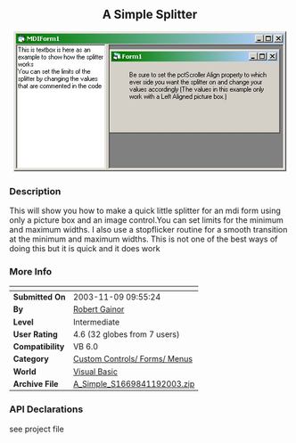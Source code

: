 ﻿<div align="center">

## A Simple Splitter

<img src="PIC20031191010304117.jpg">
</div>

### Description

This will show you how to make a quick little splitter for an mdi form using only a picture box and an image control.You can set limits for the minimum and maximum widths. I also use a stopflicker routine for a smooth transition at the minimum and maximum widths. This is not one of the best ways of doing this but it is quick and it does work
 
### More Info
 


<span>             |<span>
---                |---
**Submitted On**   |2003-11-09 09:55:24
**By**             |[Robert Gainor](https://github.com/Planet-Source-Code/PSCIndex/blob/master/ByAuthor/robert-gainor.md)
**Level**          |Intermediate
**User Rating**    |4.6 (32 globes from 7 users)
**Compatibility**  |VB 6\.0
**Category**       |[Custom Controls/ Forms/  Menus](https://github.com/Planet-Source-Code/PSCIndex/blob/master/ByCategory/custom-controls-forms-menus__1-4.md)
**World**          |[Visual Basic](https://github.com/Planet-Source-Code/PSCIndex/blob/master/ByWorld/visual-basic.md)
**Archive File**   |[A\_Simple\_S1669841192003\.zip](https://github.com/Planet-Source-Code/robert-gainor-a-simple-splitter__1-49774/archive/master.zip)

### API Declarations

see project file





